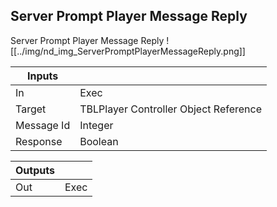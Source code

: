## Server Prompt Player Message Reply
Server Prompt Player Message Reply
![[../img/nd_img_ServerPromptPlayerMessageReply.png]]

|Inputs||
|--|--|
| In | Exec |
| Target | TBLPlayer Controller Object Reference |
| Message Id | Integer |
| Response | Boolean |

|Outputs||
|--|--|
| Out | Exec |
